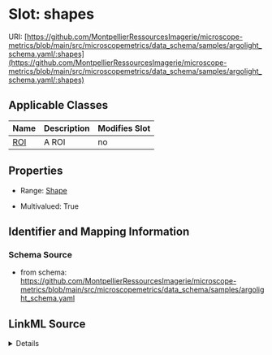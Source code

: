 # Slot: shapes

URI: [https://github.com/MontpellierRessourcesImagerie/microscope-metrics/blob/main/src/microscopemetrics/data_schema/samples/argolight_schema.yaml/:shapes](https://github.com/MontpellierRessourcesImagerie/microscope-metrics/blob/main/src/microscopemetrics/data_schema/samples/argolight_schema.yaml/:shapes)



<!-- no inheritance hierarchy -->




## Applicable Classes

| Name | Description | Modifies Slot |
| --- | --- | --- |
[ROI](ROI.md) | A ROI |  no  |







## Properties

* Range: [Shape](Shape.md)

* Multivalued: True





## Identifier and Mapping Information







### Schema Source


* from schema: https://github.com/MontpellierRessourcesImagerie/microscope-metrics/blob/main/src/microscopemetrics/data_schema/samples/argolight_schema.yaml




## LinkML Source

<details>
```yaml
name: shapes
from_schema: https://github.com/MontpellierRessourcesImagerie/microscope-metrics/blob/main/src/microscopemetrics/data_schema/samples/argolight_schema.yaml
rank: 1000
multivalued: true
alias: shapes
owner: ROI
domain_of:
- ROI
range: Shape

```
</details>